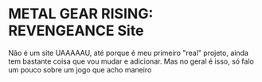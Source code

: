 # METAL GEAR RISING: REVENGEANCE Site
<p>Não é um site UAAAAAU, até porque é meu primeiro "real" projeto, ainda tem bastante coisa que vou mudar e adicionar. Mas no geral é isso, só falo um pouco sobre um jogo que acho maneiro</p>
